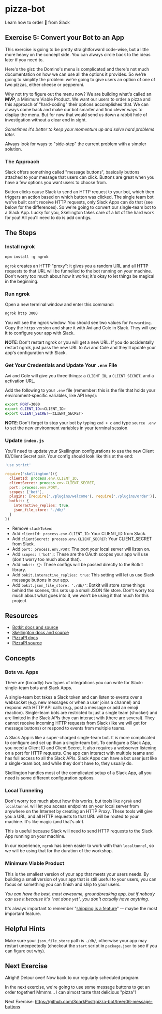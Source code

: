 # pizza-bot
Learn how to order :pizza: from Slack

## Exercise 5: Convert your Bot to an App

This exercise is going to be pretty straightforward code-wise, but a little more heavy on the concept side. You can always circle back to the ideas later if you need to.

Here's the gist: the Domino's menu is complicated and there's not much documentation on how we can use all the options it provides. So we're going to simplify the problem: we're going to give users an option of one of two pizzas, either cheese or pepperoni.

Why not try to figure out the menu now? We are building what's called an **MVP**, a Minimum Viable Product. We want our users to order a pizza and this approach of "hard-coding" their options accomplishes that. We can always come back and make our bot smarter and find clever ways to display the menu. But for now that would send us down a rabbit hole of investigation without a clear end in sight. 

*Sometimes it's better to keep your momentum up and solve hard problems later.*

Always look for ways to "side-step" the current problem with a simpler solution.

### The Approach

Slack offers something called "message buttons", basically buttons attached to your message that users can click. Buttons are great when you have a few options you want users to choose from. 

Button clicks cause Slack to send an HTTP request to your bot, which then triggers an action based on which button was clicked. The single team bot we've built can't receive HTTP requests, only Slack Apps can do that (see below for the differences). So we're going to convert our single-team bot to a Slack App. Lucky for you, Skellington takes care of a lot of the hard work for you! All you'll need to do is add  configs.

## The Steps

### Install ngrok

`npm install -g ngrok`

`ngrok` creates an HTTP "proxy": it gives you a random URL and all HTTP requests to that URL will be funnelled to the bot running on your machine. Don't worry too much about how it works; it's okay to let things be magical in the beginning.

### Run ngrok

Open a new terminal window and enter this command:
```bash
ngrok http 3000
```

You will see the ngrok window. You should see two values for `Forwarding`. Copy the `https` version and share it with Avi and Cole in Slack. They will use it to configure your app with Slack.

**NOTE**: Don't restart ngrok or you will get a new URL. If you do accidentally restart ngrok, just pass the new URL to Avi and Cole and they'll update your app's configuration with Slack.


### Get Your Credentials and Update Your `.env` File

Avi and Cole will give you three things: a `CLIENT_ID`, a `CLIENT_SECRET`, and a activation URL.

Add the following to your `.env` file (remember: this is the file that holds your environment-specific variables, like API keys):

```bash
export PORT=3000
export CLIENT_ID=<CLIENT_ID>
export CLIENT_SECRET=<CLIENT_SECRET>
```

**NOTE**: Don't forget to stop your bot by typing `cmd + c` and type `source .env` to set the new environment variables in your terminal session.

### Update `index.js`

You'll need to update your Skellington configurations to use the new Client ID/Client Secret pair. Your config should look like this at the end:

```js
'use strict'

require('skellington')({
  clientId: process.env.CLIENT_ID,
  clientSecret: process.env.CLIENT_SECRET,
  port: process.env.PORT,
  scopes: ['bot'],
  plugins: [require('./plugins/welcome'), require('./plugins/order')],
  botkit: {
    interactive_replies: true,
    json_file_store: './db/'
  }
})
```

* Remove `slackToken`:
* Add `clientId: process.env.CLIENT_ID`: Your CLIENT_ID from Slack.
* Add `clientSecret: process.env.CLIENT_SECRET`: Your CLIENT_SECRET from Slack.
* Add `port: process.env.PORT`: The port your local server will listen on.
* Add `scopes: ['bot']`: These are the OAuth scopes your app will use (don't worry too much about that).
* Add `bokit: {}`: These configs will be passed directly to the Botkit library.
* Add `bokit.interactive_replies: true`: This setting will let us use Slack message buttons in our app.
* Add `bokit.json_file_store: './db/'`: Botkit will store some things behind the scenes, this sets up a small JSON file store. Don't worry too much about what goes into it, we won't be using it that much for this project.

## Resources

* [Botkit docs and source](https://github.com/howdyai/botkit)
* [Skellington docs and source](https://github.com/Skellington-Closet/skellington)
* [PizzaPI docs](http://riaevangelist.github.io/node-dominos-pizza-api/)
* [PizzaPI source](https://github.com/RIAEvangelist/node-dominos-pizza-api)


## Concepts

### Bots vs. Apps

There are (broadly) two types of integrations you can write for Slack: single-team bots and Slack Apps. 

A single-team bot takes a Slack token and can listen to events over a websocket (e.g. new messages or when a user joins a channel) and respond with HTTP API calls (e.g., post a message or add an emoji reaction). Single-team bots are restricted to just a single team (shocker) and are limited in the Slack APIs they can interact with (there are several). They cannot receive incoming HTTP requests from Slack (like we will get for message buttons) or respond to events from multiple teams.

A Slack App is like a super-charged single-team bot. It is more complicated to configure and set up than a single-team bot. To configure a Slack App, you need a Client ID and Client Secret. It also requires a webserver listening on a port for HTTP requests. One app can interact with multiple teams and has full access to all the Slack APIs. Slack Apps can have a bot user just like a single-team bot, and while they don't have to, they usually do.

Skellington handles most of the complicated setup of a Slack App, all you need is some different configuration options.

### Local Tunneling

Don't worry too much about how this works, but tools like `ngrok` and `localtunnel` will let you access endpoints on your local server from anywhere on the Internet by creating an HTTP Proxy. These tools will give you a URL, and all HTTP requests to that URL will be routed to your machine. It's like magic (and that's ok!).

This is useful because Slack will need to send HTTP requests to the Slack App running on your machine.

In our experience, `ngrok` has been easier to work with than `localtunnel`, so we will be using that for the duration of the workshop.

### Minimum Viable Product

This is the smallest version of your app that meets your users needs. By building a small version of your app that is still useful to your users, you can focus on something you can finish and ship to your users.

*You can have the best, most awesome, groundbreaking app, but if nobody can use it because it's "not done yet", you don't actually have anything.*

It's always important to remember "[shipping is a feature](https://www.joelonsoftware.com/2009/09/23/the-duct-tape-programmer/)" -- maybe the most important feature.

## Helpful Hints

Make sure your `json_file_store` path is `./db/`, otherwise your app may restart unexpectedly (checkout the `start` script in `package.json` to see if you can figure out why).

## Next Exercise

Alright! Detour over! Now back to our regularly scheduled program.

In the next exercise, we're going to use some message buttons to get an order together! Mmmm... I can almost taste that delicious "pizza"!

Next Exercise: https://github.com/SparkPost/pizza-bot/tree/06-message-buttons

